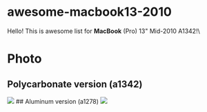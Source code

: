 # awesome-macbook13-2010
Hello! This is awesome list for **MacBook** (Pro) 13" Mid-2010 A1342!\

# Photo
## Polycarbonate version (a1342)
<a>
  <img src="https://cdsassets.apple.com/content/services/pub/image?productid=132896&size=240x240">
</a>
## Aluminum version (a1278)
<a>
  <img src="https://cdsassets.apple.com/content/services/pub/image?productid=132826&size=240x240">
</a>
